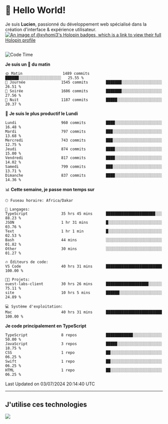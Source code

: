 # 👋 Hello World!

Je suis **Lucien**, passionné du développement web spécialisé dans la création d'interface & expérience utilisateur.
[![An image of @xyhomi3's Holopin badges, which is a link to view their full Holopin profile](https://holopin.me/xyhomi3)](https://holopin.io/@xyhomi3)

##

<!--START_SECTION:waka-->
![Code Time](http://img.shields.io/badge/Code%20Time-1%2C499%20hrs%2043%20mins-blue)

**Je suis un 🐤 du matin** 

```text
🌞 Matin                  1489 commits        ██████░░░░░░░░░░░░░░░░░░░   25.55 % 
🌆 Journée                1545 commits        ███████░░░░░░░░░░░░░░░░░░   26.51 % 
🌃 Soirée                 1606 commits        ███████░░░░░░░░░░░░░░░░░░   27.56 % 
🌙 Nuit                   1187 commits        █████░░░░░░░░░░░░░░░░░░░░   20.37 % 
```
📅 **Je suis le plus productif le Lundi** 

```text
Lundi                    960 commits         ████░░░░░░░░░░░░░░░░░░░░░   16.48 % 
Mardi                    797 commits         ███░░░░░░░░░░░░░░░░░░░░░░   13.68 % 
Mercredi                 743 commits         ███░░░░░░░░░░░░░░░░░░░░░░   12.75 % 
Jeudi                    874 commits         ████░░░░░░░░░░░░░░░░░░░░░   15.00 % 
Vendredi                 817 commits         ████░░░░░░░░░░░░░░░░░░░░░   14.02 % 
Samedi                   799 commits         ███░░░░░░░░░░░░░░░░░░░░░░   13.71 % 
Dimanche                 837 commits         ████░░░░░░░░░░░░░░░░░░░░░   14.36 % 
```


📊 **Cette semaine, je passe mon temps sur** 

```text
🕑︎ Fuseau horaire: Africa/Dakar

💬 Langages: 
TypeScript               35 hrs 45 mins      ██████████████████████░░░   88.23 % 
JSON                     1 hr 31 mins        █░░░░░░░░░░░░░░░░░░░░░░░░   03.76 % 
Text                     1 hr 1 min          █░░░░░░░░░░░░░░░░░░░░░░░░   02.53 % 
Bash                     44 mins             ░░░░░░░░░░░░░░░░░░░░░░░░░   01.82 % 
Other                    30 mins             ░░░░░░░░░░░░░░░░░░░░░░░░░   01.27 % 

🔥 Éditeurs de code: 
VS Code                  40 hrs 31 mins      █████████████████████████   100.00 % 

🐱‍💻 Projets: 
ouest-labs-client        30 hrs 26 mins      ███████████████████░░░░░░   75.11 % 
site                     10 hrs 5 mins       ██████░░░░░░░░░░░░░░░░░░░   24.89 % 

💻 Système d'exploitation: 
Mac                      40 hrs 31 mins      █████████████████████████   100.00 % 
```

**Je code principalement en TypeScript** 

```text
TypeScript               8 repos             ████████████░░░░░░░░░░░░░   50.00 % 
JavaScript               3 repos             █████░░░░░░░░░░░░░░░░░░░░   18.75 % 
CSS                      1 repo              ██░░░░░░░░░░░░░░░░░░░░░░░   06.25 % 
Swift                    1 repo              ██░░░░░░░░░░░░░░░░░░░░░░░   06.25 % 
HTML                     1 repo              ██░░░░░░░░░░░░░░░░░░░░░░░   06.25 % 
```




 Last Updated on 03/07/2024 20:14:40 UTC
<!--END_SECTION:waka-->
---

## J'utilise ces technologies

<p align="left">
  <a href="https://skillicons.dev">
    <img src="https://skillicons.dev/icons?i=ts,js,md,scss,tailwind,react,docker,express,astro,vite,nextjs,vercel,figma,ableton" />
  </a>
</p>

